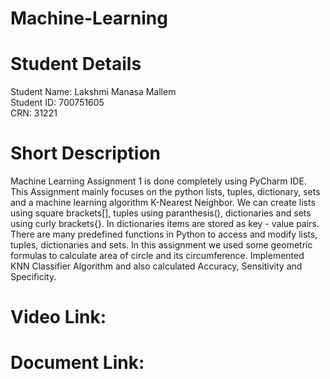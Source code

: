 # Machine-Learning

# Student Details
Student Name: Lakshmi Manasa Mallem <br />
Student  ID: 700751605 <br />
CRN: 31221 <br />

# Short Description
Machine Learning Assignment 1 is done completely using PyCharm IDE. This Assignment mainly focuses on the python lists, tuples, dictionary, sets and a machine learning algorithm K-Nearest Neighbor. We can create lists using square brackets[], tuples using paranthesis(), dictionaries and sets using curly brackets{}. In dictionaries items are stored as key - value pairs. There are many predefined functions in Python to access and modify lists, tuples, dictionaries and sets. In this assignment we used some geometric formulas to calculate area of circle and its circumference. Implemented KNN Classifier Algorithm and also calculated Accuracy, Sensitivity and Specificity.

# Video Link: 
# Document Link: 
